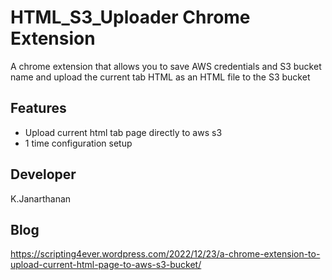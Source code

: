 # HTML_S3_Uploader Chrome Extension
A chrome extension that allows you to save AWS credentials and S3 bucket name and upload the current tab HTML as an HTML file to the S3 bucket

## Features

- Upload current html tab page directly to aws s3
- 1 time configuration setup 


## Developer 
K.Janarthanan

## Blog
https://scripting4ever.wordpress.com/2022/12/23/a-chrome-extension-to-upload-current-html-page-to-aws-s3-bucket/

